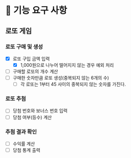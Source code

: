 # 🚀 기능 요구 사항

## 로또 게임
### 로또 구매 및 생성
- [x] 로또 구입 금액 입력
  - [x] 1,000원으로 나누어 떨어지지 않는 경우 예외 처리
- [ ] 구매할 로또의 개수 계산 
- [ ] 구매한 숫자만큼 로또 생성(중복되지 않는 6개의 수)
  - [ ] 각 로또는 1부터 45 사이의 중복되지 않는 숫자를 가진다.

### 로또 추첨
- [ ] 당첨 번호와 보너스 번호 입력
- [ ] 당첨 여부(등수) 계산

### 추첨 결과 확인
- [ ] 수익률 계산
- [ ] 당첨 통계 출력
